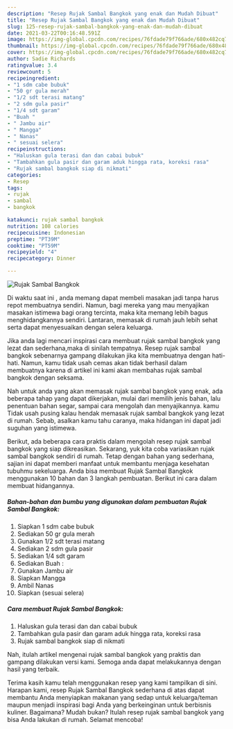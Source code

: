 ```yaml
---
description: "Resep Rujak Sambal Bangkok yang enak dan Mudah Dibuat"
title: "Resep Rujak Sambal Bangkok yang enak dan Mudah Dibuat"
slug: 125-resep-rujak-sambal-bangkok-yang-enak-dan-mudah-dibuat
date: 2021-03-22T00:16:48.591Z
image: https://img-global.cpcdn.com/recipes/76fdade79f766ade/680x482cq70/rujak-sambal-bangkok-foto-resep-utama.jpg
thumbnail: https://img-global.cpcdn.com/recipes/76fdade79f766ade/680x482cq70/rujak-sambal-bangkok-foto-resep-utama.jpg
cover: https://img-global.cpcdn.com/recipes/76fdade79f766ade/680x482cq70/rujak-sambal-bangkok-foto-resep-utama.jpg
author: Sadie Richards
ratingvalue: 3.4
reviewcount: 5
recipeingredient:
- "1 sdm cabe bubuk"
- "50 gr gula merah"
- "1/2 sdt terasi matang"
- "2 sdm gula pasir"
- "1/4 sdt garam"
- "Buah "
- " Jambu air"
- " Mangga"
- " Nanas"
- " sesuai selera"
recipeinstructions:
- "Haluskan gula terasi dan dan cabai bubuk"
- "Tambahkan gula pasir dan garam aduk hingga rata, koreksi rasa"
- "Rujak sambal bangkok siap di nikmati"
categories:
- Resep
tags:
- rujak
- sambal
- bangkok

katakunci: rujak sambal bangkok 
nutrition: 108 calories
recipecuisine: Indonesian
preptime: "PT39M"
cooktime: "PT59M"
recipeyield: "4"
recipecategory: Dinner

---
```



![Rujak Sambal Bangkok](https://img-global.cpcdn.com/recipes/76fdade79f766ade/680x482cq70/rujak-sambal-bangkok-foto-resep-utama.jpg)

Di waktu  saat ini , anda memang dapat membeli masakan jadi tanpa harus repot membuatnya sendiri. Namun, bagi mereka yang mau menyajikan masakan istimewa bagi orang tercinta, maka kita memang lebih bagus menghidangkannya sendiri. Lantaran, memasak di rumah jauh lebih sehat serta dapat menyesuaikan dengan selera keluarga.

Jika anda lagi mencari inspirasi cara membuat rujak sambal bangkok yang lezat dan sederhana,maka di sinilah tempatnya. Resep rujak sambal bangkok  sebenarnya gampang dilakukan jika kita membuatnya dengan hati-hati. Namun, kamu tidak usah cemas akan tidak berhasil dalam membuatnya 
karena di artikel ini kami akan membahas rujak sambal bangkok dengan seksama.  



Nah untuk anda yang akan memasak rujak sambal bangkok yang enak, ada beberapa tahap yang dapat dikerjakan, mulai dari memilih jenis bahan, lalu penentuan bahan segar, sampai cara mengolah dan menyajikannya. kamu Tidak usah pusing kalau hendak memasak rujak sambal bangkok yang lezat di rumah. Sebab, asalkan kamu  tahu caranya, maka hidangan ini dapat jadi suguhan yang istimewa.

Berikut, ada beberapa cara praktis  dalam mengolah resep rujak sambal bangkok yang siap dikreasikan. Sekarang, yuk kita coba variasikan rujak sambal bangkok sendiri di rumah. Tetap dengan bahan yang sederhana, sajian ini dapat memberi manfaat untuk membantu menjaga kesehatan tubuhmu sekeluarga. Anda bisa membuat Rujak Sambal Bangkok menggunakan 10 bahan dan 3 langkah pembuatan. Berikut ini cara dalam membuat hidangannya.

<!--inarticleads1-->

##### Bahan-bahan dan bumbu yang digunakan dalam pembuatan Rujak Sambal Bangkok:

1. Siapkan 1 sdm cabe bubuk
1. Sediakan 50 gr gula merah
1. Gunakan 1/2 sdt terasi matang
1. Sediakan 2 sdm gula pasir
1. Sediakan 1/4 sdt garam
1. Sediakan Buah :
1. Gunakan  Jambu air
1. Siapkan  Mangga
1. Ambil  Nanas
1. Siapkan  (sesuai selera)




<!--inarticleads2-->

##### Cara membuat Rujak Sambal Bangkok:

1. Haluskan gula terasi dan dan cabai bubuk
1. Tambahkan gula pasir dan garam aduk hingga rata, koreksi rasa
1. Rujak sambal bangkok siap di nikmati




Nah, itulah artikel mengenai  rujak sambal bangkok  yang praktis dan gampang dilakukan versi kami. Semoga anda dapat melakukannya dengan hasil yang terbaik. 

Terima kasih kamu telah menggunakan resep yang kami tampilkan di sini. Harapan kami, resep  Rujak Sambal Bangkok sederhana di atas dapat membantu Anda menyiapkan makanan yang sedap untuk keluarga/teman maupun menjadi inspirasi bagi Anda yang berkeinginan untuk berbisnis kuliner. Bagaimana? Mudah bukan? Itulah resep rujak sambal bangkok yang bisa Anda lakukan di rumah. Selamat mencoba!

